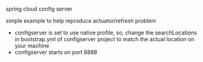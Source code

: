 spring cloud config server

simple example to help reproduce actuator/refresh problem

* configserver is set to use native profile, so, change the searchLocations in bootstrap.yml of configserver project
to match the actual location on your machine 
* configserver starts on port 8888